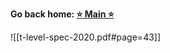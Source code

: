 **Go back home: <a href="https://rockartist33.github.io/T-Level-Revision-dpdd/">⭐ Main ⭐</a>**


















![[t-level-spec-2020.pdf#page=43]]